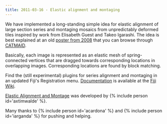 ```yaml
---
title: 2011-03-16 - Elastic alignment and montaging
---
```


We have implemented a long-standing simple idea for elastic alignment of large section series and montaging mosaics from unpredictably deformed tiles inspired by work from Elisabeth Guest and Takeo Igarashi. The idea is best explained at an old [poster from 2008](http://fly.mpi-cbg.de/dev/?pid=13&zp=0&yp=915416000.3604&xp=497332000.1958&sid0=17&s0=2) that you can browse through [CATMAID](https://catmaid.readthedocs.io/en/stable/).

Basically, each image is represented as an elastic mesh of spring-connected vertices that are dragged towards corresponding locations in overlapping images. Corresponding locations are found by block matching.

Find the (still experimental) plugins for series alignment and montaging in an updated Fiji's Registration menu. [Documentation](/plugins/elastic-alignment-and-montage) is available at the [Fiji Wiki](/plugins/elastic-alignment-and-montage).

[Elastic Alignment and Montage](/plugins/elastic-alignment-and-montage) was developed by {% include person id='axtimwalde' %}.

Many thanks to {% include person id='acardona' %} and {% include person id='iarganda' %} for pushing and helping.

  
